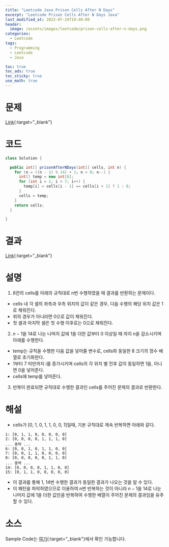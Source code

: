 ```yaml
---
title: "Leetcode Java Prison Cells After N Days"
excerpt: "Leetcode Prison Cells After N Days Java"
last_modified_at: 2023-07-24T19:40:00
header:
  image: /assets/images/leetcode/prison-cells-after-n-days.png
categories:
  - Leetcode
tags:
  - Programming
  - Leetcode
  - Java

toc: true
toc_ads: true
toc_sticky: true
use_math: true
---
```

# 문제
[Link](https://leetcode.com/problems/prison-cells-after-n-days){:target="_blank"}

# 코드
```java
class Solution {

  public int[] prisonAfterNDays(int[] cells, int n) {
    for (n = ((n - 1) % 14) + 1; n > 0; n--) {
      int[] temp = new int[8];
      for (int i = 1; i < 7; i++) {
        temp[i] = cells[i - 1] == cells[i + 1] ? 1 : 0;
      }
      cells = temp;
    }
    return cells;
  }

}
```

# 결과
[Link](https://leetcode.com/problems/prison-cells-after-n-days/submissions/1002511386/){:target="_blank"}

# 설명
1. 8칸의 cells를 아래의 규칙대로 n번 수행하였을 때 결과를 반환하는 문제이다.
- cells 내 각 셀의 좌측과 우측 위치의 값이 같은 경우, 다음 수행의 해당 위치 값은 1로 채워진다.
- 위의 경우가 아니라면 0으로 값이 채워진다.
- 첫 셀과 마지막 셀은 첫 수행 이후로는 0으로 채워진다.

2. $n - 1$을 14로 나눈 나머지 값에 1을 더한 값부터 0 이상일 때 까지 n을 감소시키며 아래를 수행한다.
- temp는 규칙을 수행한 다음 값을 넣어줄 변수로, cells와 동일한 8 크기의 정수 배열로 초기화한다.
- 1부터 7 미만까지 i를 증가시키며 cells의 각 위치 별 전후 값이 동일하면 1을, 아니면 0을 넣어준다.
- cells에 temp를 넣어준다.

3. 반복이 완료되면 규칙대로 수행한 결과인 cells를 주어진 문제의 결과로 반환한다.

# 해설
- cells가 [0, 1, 0, 1, 1, 0, 0, 1]일때, 기본 규칙대로 계속 반복하면 아래와 같다.
```
1: [0, 1, 1, 0, 0, 0, 0, 0]
2: [0, 0, 0, 0, 1, 1, 1, 0]
... 중략 ...
6: [0, 0, 1, 0, 1, 1, 0, 0]
7: [0, 0, 1, 1, 0, 0, 0, 0]
8: [0, 0, 0, 0, 0, 1, 1, 0]
... 중략 ...
14: [0, 0, 0, 0, 1, 1, 0, 0]
15: [0, 1, 1, 0, 0, 0, 0, 0]
```
- 이 결과를 통해 1, 14번 수행한 결과가 동일한 결과가 나오는 것을 알 수 있다.
- 이 패턴을 파악하였으므로 이용하여 n번 반복하는 것이 아니라 $n - 1$을 14로 나눈 나머지 값에 1을 더한 값만큼 반복하여 수행한 배열이 주어진 문제의 결과임을 유추할 수 있다.

# 소스
Sample Code는 [여기](https://github.com/GracefulSoul/leetcode/blob/master/src/main/java/gracefulsoul/problems/PrisonCellsAfterNDays.java){:target="_blank"}에서 확인 가능합니다.